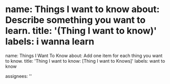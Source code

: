 name: Things I want to know
about: Describe something you want to learn.
title: '(Thing I want to know)'
labels: i wanna learn
=======
name: Things I Want To Know
about: Add one item for each thing you want to know.
title: 'Thing I want to know: <file in title> [Thing I want to Knows]'
labels: want to know

assignees: ''
